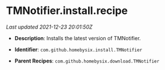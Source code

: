 # TMNotifier.install.recipe

_Last updated 2021-12-23 20:01:50Z_

- **Description**: Installs the latest version of TMNotifier.

- **Identifier**: `com.github.homebysix.install.TMNotifier`

- **Parent Recipes**: `com.github.homebysix.download.TMNotifier`
